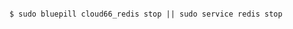 <!-- usedin: [ _includes/_inlines/AddOns/common/database-backups/database-backups_redis.md] -->

```

$ sudo bluepill cloud66_redis stop || sudo service redis stop

```
